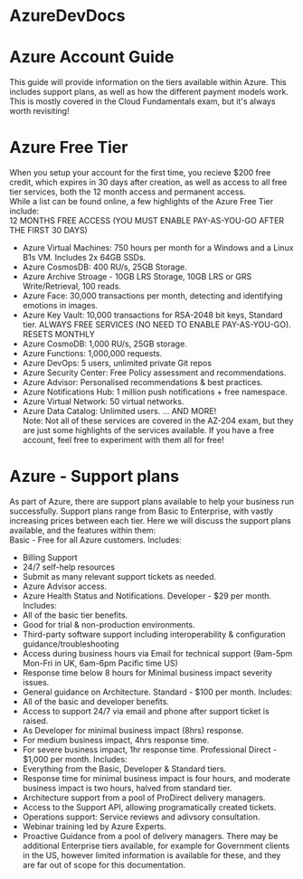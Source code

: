 # AzureDevDocs
# Azure Account Guide
This guide will provide information on the tiers available within Azure. This includes support plans, as well as how the different payment models work.  
This is mostly covered in the Cloud Fundamentals exam, but it's always worth revisiting!
# Azure Free Tier  
When you setup your account for the first time, you recieve $200 free credit, which expires in 30 days after creation, as well as access to all free tier services, both the 12 month access and permanent access.  
While a list can be found online, a few highlights of the Azure Free Tier include:  
12 MONTHS FREE ACCESS (YOU MUST ENABLE PAY-AS-YOU-GO AFTER THE FIRST 30 DAYS)
- Azure Virtual Machines: 750 hours per month for a Windows and a Linux B1s VM. Includes 2x 64GB SSDs.  
- Azure CosmosDB: 400 RU/s, 25GB Storage.
- Azure Archive Stroage - 10GB LRS Storage, 10GB LRS or GRS Write/Retrieval, 100 reads.  
- Azure Face: 30,000 transactions per month, detecting and identifying emotions in images.
- Azure Key Vault: 10,000 transactions for RSA-2048 bit keys, Standard tier.
ALWAYS FREE SERVICES (NO NEED TO ENABLE PAY-AS-YOU-GO). RESETS MONTHLY  
- Azure CosmoDB: 1,000 RU/s, 25GB storage.
- Azure Functions: 1,000,000 requests.
- Azure DevOps: 5 users, unlimited private Git repos
- Azure Security Center: Free Policy assessment and recommendations.
- Azure Advisor: Personalised recommendations & best practices.
- Azure Notifications Hub: 1 million push notifications + free namespace.
- Azure Virtual Network: 50 virtual networks.
- Azure Data Catalog: Unlimited users.
... AND MORE!  
Note: Not all of these services are covered in the AZ-204 exam, but they are just some highlights of the services available. If you have a free account, feel free to experiment with them all for free!  

# Azure - Support plans
As part of Azure, there are support plans available to help your business run successfully. Support plans range from Basic to Enterprise, with vastly increasing prices between each tier. Here we will discuss the support plans available, and the features within them:  
Basic - Free for all Azure customers. Includes:
- Billing Support
- 24/7 self-help resources
- Submit as many relevant support tickets as needed.
- Azure Advisor access.
- Azure Health Status and Notifications.
Developer - $29 per month. Includes:
- All of the basic tier benefits.
- Good for trial & non-production environments.
- Third-party software support including interoperability & configuration guidance/troubleshooting
- Access during business hours via Email for technical support (9am-5pm Mon-Fri in UK, 6am-6pm Pacific time US)  
- Response time below 8 hours for Minimal business impact severity issues.
- General guidance on Architecture.
Standard - $100 per month. Includes:
- All of the basic and developer benefits.
- Access to support 24/7 via email and phone after support ticket is raised.
- As Developer for minimal business impact (8hrs) response.
- For medium business impact, 4hrs response time.
- For severe business impact, 1hr response time.
Professional Direct - $1,000 per month. Includes:
- Everything from the Basic, Developer & Standard tiers.
- Response time for minimal business impact is four hours, and moderate business impact is two hours, halved from standard tier.
- Architecture support from a pool of ProDirect delivery managers.
- Access to the Support API, allowing programatically created tickets.
- Operations support: Service reviews and adivsory consultation.
- Webinar training led by Azure Experts.
- Proactive Guidance from a pool of delivery managers.
There may be additional Enterprise tiers available, for example for Government clients in the US, however limited information is available for these, and they are far out of scope for this documentation.